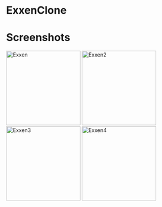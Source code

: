 # ExxenClone

# Screenshots

<img width="200" alt="Exxen" src="https://github.com/oznurolcek/ExxenClone/assets/80714030/f063c231-e9c2-4e2e-9c20-540811b56fdb">
<img width="200" alt="Exxen2" src="https://github.com/oznurolcek/ExxenClone/assets/80714030/314745ba-6730-440e-8462-e203e94defe2">
<img width="200" alt="Exxen3" src="https://github.com/oznurolcek/ExxenClone/assets/80714030/40b2c53d-1d09-4523-b7af-fecfeede0592">
<img width="200" alt="Exxen4" src="https://github.com/oznurolcek/ExxenClone/assets/80714030/320c2168-1407-4015-b567-8795700d9d3d">
